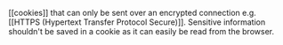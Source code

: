 [[cookies]] that can only be sent over an encrypted connection e.g. [[HTTPS (Hypertext Transfer Protocol Secure)]].
Sensitive information shouldn't be saved in a cookie as it can easily be read from the browser.
